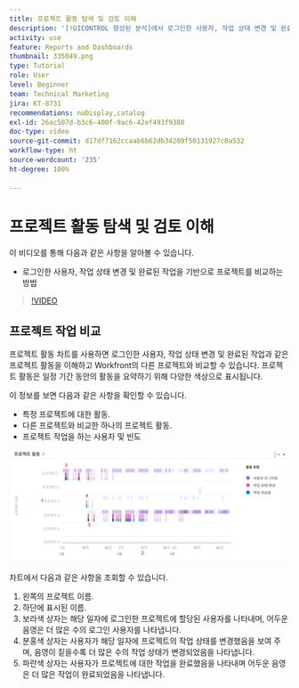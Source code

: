 ```yaml
---
title: 프로젝트 활동 탐색 및 검토 이해
description: '[!UICONTROL 향상된 분석]에서 로그인한 사용자, 작업 상태 변경 및 완료된 작업을 기반으로 프로젝트를 비교하는 방법을 알아봅니다.'
activity: use
feature: Reports and Dashboards
thumbnail: 335049.png
type: Tutorial
role: User
level: Beginner
team: Technical Marketing
jira: KT-8731
recommendations: noDisplay,catalog
exl-id: 26ac507d-b3c6-400f-9ac6-42ef493f9380
doc-type: video
source-git-commit: d17df7162ccaab6b62db34209f50131927c0a532
workflow-type: ht
source-wordcount: '235'
ht-degree: 100%

---
```


# 프로젝트 활동 탐색 및 검토 이해

이 비디오를 통해 다음과 같은 사항을 알아볼 수 있습니다.

* 로그인한 사용자, 작업 상태 변경 및 완료된 작업을 기반으로 프로젝트를 비교하는 방법

>[!VIDEO](https://video.tv.adobe.com/v/3437443/?quality=12&learn=on&enablevpops&captions=kor)

## 프로젝트 작업 비교

프로젝트 활동 차트를 사용하면 로그인한 사용자, 작업 상태 변경 및 완료된 작업과 같은 프로젝트 활동을 이해하고 Workfront의 다른 프로젝트와 비교할 수 있습니다. 프로젝트 활동은 일정 기간 동안의 활동을 요약하기 위해 다양한 색상으로 표시됩니다.

이 정보를 보면 다음과 같은 사항을 확인할 수 있습니다.

* 특정 프로젝트에 대한 활동.
* 다른 프로젝트와 비교한 하나의 프로젝트 활동.
* 프로젝트 작업을 하는 사용자 및 빈도

![An image showing project activity with numbers on areas described in the bullets below](assets/section-2-5.png)

차트에서 다음과 같은 사항을 조회할 수 있습니다.

1. 왼쪽의 프로젝트 이름.
1. 하단에 표시된 이름.
1. 보라색 상자는 해당 일자에 로그인한 프로젝트에 할당된 사용자를 나타내며, 어두운 음영은 더 많은 수의 로그인 사용자를 나타냅니다.
1. 분홍색 상자는 사용자가 해당 일자에 프로젝트의 작업 상태를 변경했음을 보여 주며, 음영이 짙을수록 더 많은 수의 작업 상태가 변경되었음을 나타냅니다.
1. 파란색 상자는 사용자가 프로젝트에 대한 작업을 완료했음을 나타내며 어두운 음영은 더 많은 작업이 완료되었음을 나타냅니다.
